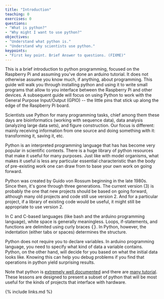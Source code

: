 ```yaml
---
title: "Introduction"
teaching: 0
exercises: 0
questions:
- "What is python?"
- "Why might I want to use python?"
objectives:
- "Understand what python is."
- "Understand why scientists use python."
keypoints:
- "First key point. Brief Answer to questions. (FIXME)"
---
```

This is a brief introduction to python programming, focused on the Raspberry Pi and assuming you've done an arduino tutorial. It does not otherwise assume you know much, if anything, about programming. This guide will walk you through installing python and using it to write small programs that allow to you interface between the Raspberry Pi and other devices. A subsequent guide will focus on using Python to work with the General Purpose Input/Output (GPIO) -- the little pins that stick up along the edge of the Raspberry Pi board.

Scientists use Python for many programming tasks, chief among them these days are bioinformatics (working with sequence data), data analysis (analyzing large data sets), and figure construction. Our focus is different: mainly receiving information from one source and doing something with it: transforming it, saving it, etc.

Python is an interpreted programming language that has has become
very popular in scientific contexts. There is a huge library of python resources
that make it useful for many purposes. Just like with model organisms, what makes it useful is less any particular essential characteristic than the body of pre-existing work one can draw from to base your own work on going forward.

Python was created by Guido von Rossum beginning in the late 1980s. Since then, it's gone through three generations. The current version (3) is probably the one that new projects should be based on going forward, although many old projects and code still use version 2. And for a particular project, if a library of existing code would be useful, it might still be appropriate to use version 2.

In C and C-based languages (like bash and the arduino programming language), white space is generally meaningless. Loops, if-statements, and functions are delimited using curly braces <kbd>{}</kbd>.  In Python, however, the indentation (either tabs or spaces) determines the structure.

Python does not require you to declare variables. In arduino programming language, you need to specify what kind of data a variable contains. Python, on the other hand, will decide for you based on what the initial data looks like. Knowing this can help you debug problems if you find that operations in python yield surprising results.

Note that python is [extremely well documented](https://docs.python.org/3/) and there are [many tutorial](https://docs.python.org/3/tutorial). These lessons are designed to present a subset of python that will be most useful for the kinds of projects that interface with hardware.

{% include links.md %}
